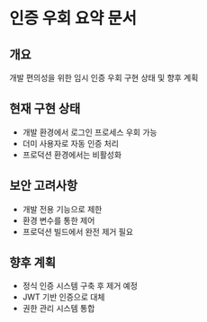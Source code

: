 # 인증 우회 요약 문서

## 개요
개발 편의성을 위한 임시 인증 우회 구현 상태 및 향후 계획

## 현재 구현 상태
- 개발 환경에서 로그인 프로세스 우회 가능
- 더미 사용자로 자동 인증 처리
- 프로덕션 환경에서는 비활성화

## 보안 고려사항
- 개발 전용 기능으로 제한
- 환경 변수를 통한 제어
- 프로덕션 빌드에서 완전 제거 필요

## 향후 계획
- 정식 인증 시스템 구축 후 제거 예정
- JWT 기반 인증으로 대체
- 권한 관리 시스템 통합